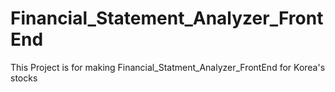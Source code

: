 # Financial_Statement_Analyzer_FrontEnd
This Project is for making Financial_Statment_Analyzer_FrontEnd for Korea's stocks
